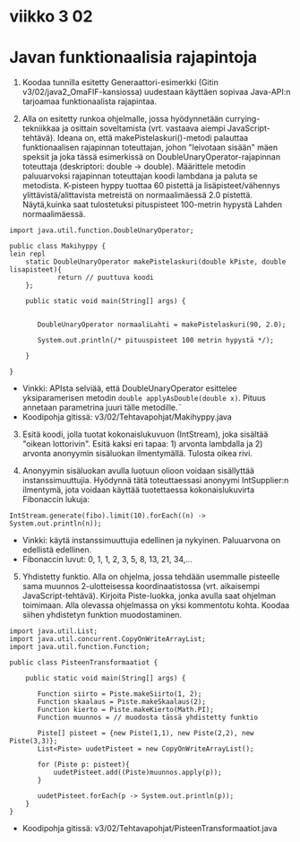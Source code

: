# viikko 3 02


# Javan funktionaalisia rajapintoja


1. Koodaa tunnilla esitetty Generaattori-esimerkki (Gitin v3/02/java2_OmaFIF-kansiossa) uudestaan
käyttäen sopivaa Java-API:n tarjoamaa funktionaalista rajapintaa.


2. Alla on esitetty runkoa ohjelmalle, jossa hyödynnetään currying-tekniikkaa ja osittain soveltamista (vrt. vastaava aiempi JavaScript-tehtävä). 
Ideana on, että makePistelaskuri()-metodi palauttaa funktionaalisen rajapinnan toteuttajan, johon "leivotaan sisään" mäen speksit
ja joka tässä esimerkissä on DoubleUnaryOperator-rajapinnan toteuttaja (deskriptori: double -> double).
Määrittele metodin paluuarvoksi rajapinnan toteuttajan koodi lambdana ja paluta se metodista.
K-pisteen hyppy tuottaa 60 pistettä ja lisäpisteet/vähennys ylittävistä/alittavista metreistä on normaalimäessä 2.0 pistettä.
Näytä,kuinka saat tulostetuksi pituspisteet 100-metrin hypystä Lahden normaalimäessä.


```
import java.util.function.DoubleUnaryOperator;

public class Makihyppy {
lein repl
    static DoubleUnaryOperator makePistelaskuri(double kPiste, double lisapisteet){
            return // puuttuva koodi
    };
        
    public static void main(String[] args) {

       
       DoubleUnaryOperator normaaliLahti = makePistelaskuri(90, 2.0);
       
       System.out.println(/* pituuspisteet 100 metrin hypystä */); 
          
    }
    
}

```
* Vinkki: APIsta selviää, että DoubleUnaryOperator esittelee yksiparamerisen metodin <code>double applyAsDouble(double x)</code>.
Pituus annetaan parametrina juuri tälle metodille.¨
* Koodipohja gitissä: v3/02/Tehtavapohjat/Makihyppy.java

3. Esitä koodi, jolla tuotat kokonaislukuvuon (IntStream), joka sisältää "oikean lottorivin". 
Esitä kaksi eri tapaa: 1) arvonta lambdalla ja 2) arvonta anonyymin sisäluokan ilmentymällä.
Tulosta oikea rivi.

4. Anonyymin sisäluokan avulla luotuun olioon voidaan sisällyttää instanssimuuttujia. 
Hyödynnä tätä toteuttaessasi anonyymi IntSupplier:n ilmentymä, jota voidaan käyttää tuotettaessa kokonaislukuvirta Fibonaccin lukuja:

```
IntStream.generate(fibo).limit(10).forEach((n) -> System.out.println(n));

```
* Vinkki: käytä instanssimuuttujia edellinen ja nykyinen. Paluuarvona on edellistä edellinen.
* Fibonaccin luvut: 0, 1, 1, 2, 3, 5, 8, 13, 21, 34,...

5. Yhdistetty funktio. Alla on ohjelma, jossa tehdään usemmalle pisteelle sama muunnos 2-ulotteisessa koordinaatistossa (vrt. aikaisempi JavaScript-tehtävä).
Kirjoita Piste-luokka, jonka avulla saat ohjelman toimimaan. Alla olevassa ohjelmassa on yksi kommentotu kohta. Koodaa siihen yhdistetyn funktion muodostaminen.

```
import java.util.List;
import java.util.concurrent.CopyOnWriteArrayList;
import java.util.function.Function;

public class PisteenTransformaatiot {
          
    public static void main(String[] args) {
               
       Function siirto = Piste.makeSiirto(1, 2);
       Function skaalaus = Piste.makeSkaalaus(2);
       Function kierto = Piste.makeKierto(Math.PI);
       Function muunnos = // muodosta tässä yhdistetty funktio
       
       Piste[] pisteet = {new Piste(1,1), new Piste(2,2), new Piste(3,3)};
       List<Piste> uudetPisteet = new CopyOnWriteArrayList();
       
       for (Piste p: pisteet){
           uudetPisteet.add((Piste)muunnos.apply(p));
       } 
  
       uudetPisteet.forEach(p -> System.out.println(p));
    }
}
```

* Koodipohja gitissä: v3/02/Tehtavapohjat/PisteenTransformaatiot.java


